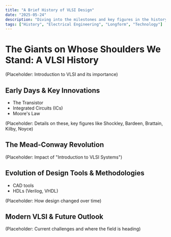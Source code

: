 ```yaml
---
title: "A Brief History of VLSI Design"
date: "2025-05-24"
description: "Diving into the milestones and key figures in the history of Very Large Scale Integration."
tags: ["History", "Electrical Engineering", "Longform", "Technology"]
---
```


# The Giants on Whose Shoulders We Stand: A VLSI History

(Placeholder: Introduction to VLSI and its importance)

## Early Days & Key Innovations

*   The Transistor
*   Integrated Circuits (ICs)
*   Moore's Law

(Placeholder: Details on these, key figures like Shockley, Bardeen, Brattain, Kilby, Noyce)

## The Mead-Conway Revolution

(Placeholder: Impact of "Introduction to VLSI Systems")

## Evolution of Design Tools & Methodologies

*   CAD tools
*   HDLs (Verilog, VHDL)

(Placeholder: How design changed over time)

## Modern VLSI & Future Outlook

(Placeholder: Current challenges and where the field is heading)
